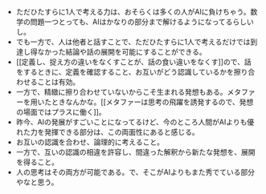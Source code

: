 - ただひたすらに1人で考える力は、おそらくは多くの人がAIに負けちゃう。数学の問題一つとっても、AIはかなりの部分まで解けるようになってるらしいし。
- でも一方で、人は他者と話すことで、ただひたすらに1人で考えるだけでは到達し得なかった結論や話の展開を可能にすることができる。
- [[定義し、捉え方の違いをなくすことが、話の食い違いをなくす]]ので、話をするときに、定義を確認すること、お互いがどう認識しているかを擦り合わせることは有効。
- 一方で、精緻に擦り合わせていないからこそ生まれる発想もある。メタファーを用いたときなんかな。[[メタファーは思考の飛躍を誘発するので、発想の場面ではプラスに働く]]。
- 昨今、AIの発展がすごいことになってるけど、今のところ人間がAIよりも優れた力を発揮できる部分は、この両面性にあると感じる。
- お互いの認識を合わせ、論理的に考えること。
- 一方で、互いの認識の相違を許容し、間違った解釈から新たな発想を、展開を得ること。
- 人の思考はその両方が可能である。で、そこがAIよりもまた秀でている部分やなと思う。
